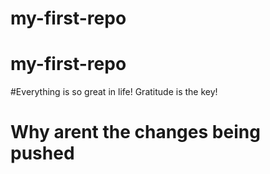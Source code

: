 # my-first-repo
# my-first-repo

#Everything is so great in life! Gratitude is the key!
# Why arent the changes being pushed 
